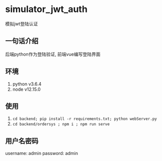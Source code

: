 # simulator_jwt_auth
模拟jwt登陆认证

## 一句话介绍
后端python作为登陆验证, 前端vue编写登陆界面

## 环境
1. python v3.6.4
2. node v12.15.0

## 使用
1. `cd backend; pip install -r requirements.txt; python webServer.py`
2. `cd backend/ordersys ; npm i ; npm run serve`

## 用户名密码
username: admin
password: admin
